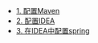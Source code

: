 

* [1. 配置Maven](https://github.com/stevenli91748/DEMO/blob/master/maven%2Bidea%2Bspring集成项目/第一部分%20配置Maven.md)
* [2. 配置IDEA]()
* [3. 在IDEA中配置spring]()
